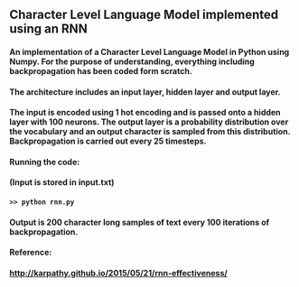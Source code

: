 ## Character Level Language Model implemented using an RNN

#### An implementation of a Character Level Language Model in Python using Numpy. For the purpose of understanding, everything including backpropagation has been coded form scratch.

#### The architecture includes an input layer, hidden layer and output layer.

#### The input is encoded using 1 hot encoding and is passed onto a hidden layer with 100 neurons. The output layer is a probability distribution over the vocabulary and an output character is sampled from this distribution. Backpropagation is carried out every 25 timesteps.

#### Running the code:

#### (Input is stored in input.txt)

#### ```>> python rnn.py```

#### Output is 200 character long samples of text every 100 iterations of backpropagation.


#### Reference:
#### http://karpathy.github.io/2015/05/21/rnn-effectiveness/
